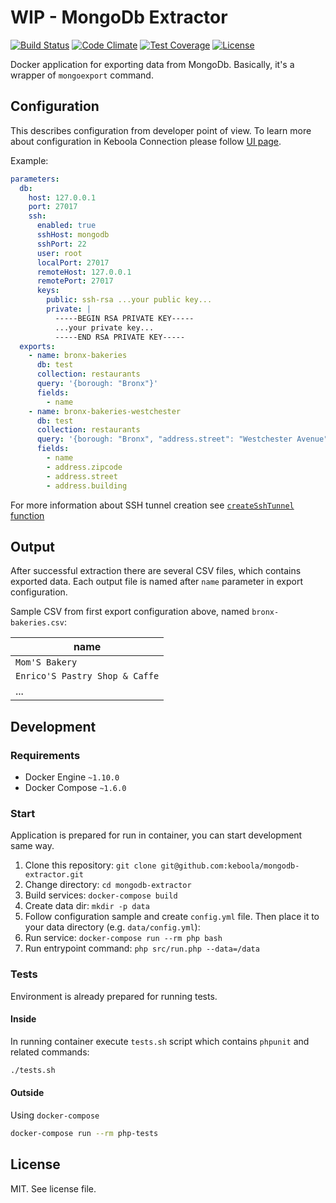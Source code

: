 # WIP - MongoDb Extractor

[![Build Status](https://travis-ci.org/keboola/mongodb-extractor.svg?branch=master)](https://travis-ci.org/keboola/mongodb-extractor)
[![Code Climate](https://codeclimate.com/github/keboola/mongodb-extractor/badges/gpa.svg)](https://codeclimate.com/github/keboola/mongodb-extractor)
[![Test Coverage](https://codeclimate.com/github/keboola/mongodb-extractor/badges/coverage.svg)](https://codeclimate.com/github/keboola/mongodb-extractor/coverage)
[![License](https://img.shields.io/badge/license-MIT-blue.svg)](https://github.com/keboola/mongodb-extractor/blob/master/LICENSE.md)

Docker application for exporting data from MongoDb. Basically, it's a wrapper of `mongoexport`
command.

## Configuration

This describes configuration from developer point of view. To learn more about configuration in
Keboola Connection please follow [UI page](https://github.com/keboola/mongodb-extractor/blob/master/UI.md).

Example:

```yaml
parameters:
  db:
    host: 127.0.0.1
    port: 27017
    ssh:
      enabled: true
      sshHost: mongodb
      sshPort: 22
      user: root
      localPort: 27017
      remoteHost: 127.0.0.1
      remotePort: 27017
      keys:
        public: ssh-rsa ...your public key...
        private: |
          -----BEGIN RSA PRIVATE KEY-----
          ...your private key...
          -----END RSA PRIVATE KEY-----
  exports:
    - name: bronx-bakeries
      db: test
      collection: restaurants
      query: '{borough: "Bronx"}'
      fields:
        - name
    - name: bronx-bakeries-westchester
      db: test
      collection: restaurants
      query: '{borough: "Bronx", "address.street": "Westchester Avenue"}'
      fields:
        - name
        - address.zipcode
        - address.street
        - address.building
```
For more information about SSH tunnel creation see [`createSshTunnel` function](https://github.com/keboola/db-extractor-common/blob/8e66dc9/src/Keboola/DbExtractor/Extractor/Extractor.php#L47)

## Output

After successful extraction there are several CSV files, which contains exported data. Each output
file is named after `name` parameter in export configuration.

Sample CSV from first export configuration above, named `bronx-bakeries.csv`:

| name |
| --- |
| `Mom'S Bakery` |
| `Enrico'S Pastry Shop & Caffe` |
| ... |

## Development

### Requirements

- Docker Engine `~1.10.0`
- Docker Compose `~1.6.0`

### Start

Application is prepared for run in container, you can start development same way.

1. Clone this repository: `git clone git@github.com:keboola/mongodb-extractor.git`
2. Change directory: `cd mongodb-extractor`
3. Build services: `docker-compose build`
4. Create data dir: `mkdir -p data`
5. Follow configuration sample and create `config.yml` file. Then place it to your data directory (e.g. `data/config.yml`):
6. Run service: `docker-compose run --rm php bash`
7. Run entrypoint command: `php src/run.php --data=/data`

### Tests

Environment is already prepared for running tests.

#### Inside

In running container execute `tests.sh` script which contains `phpunit` and related commands:

```bash
./tests.sh
```

#### Outside

Using `docker-compose`

```bash
docker-compose run --rm php-tests
```

## License

MIT. See license file.

